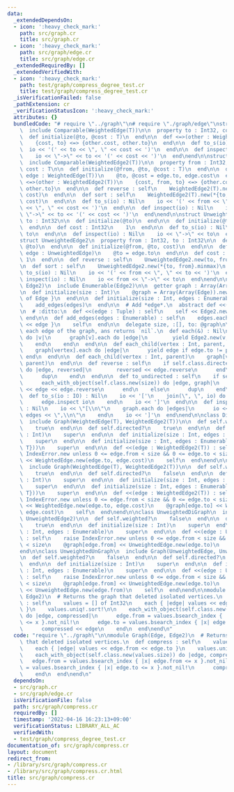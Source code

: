 ```yaml
---
data:
  _extendedDependsOn:
  - icon: ':heavy_check_mark:'
    path: src/graph.cr
    title: src/graph.cr
  - icon: ':heavy_check_mark:'
    path: src/graph/edge.cr
    title: src/graph/edge.cr
  _extendedRequiredBy: []
  _extendedVerifiedWith:
  - icon: ':heavy_check_mark:'
    path: test/graph/compress_degree_test.cr
    title: test/graph/compress_degree_test.cr
  _isVerificationFailed: false
  _pathExtension: cr
  _verificationStatusIcon: ':heavy_check_mark:'
  attributes: {}
  bundledCode: "# require \"../graph\"\n# require \"./graph/edge\"\nstruct WeightedEdge(T)\n\
    \  include Comparable(WeightedEdge(T))\n\n  property to : Int32, cost : T\n\n\
    \  def initialize(@to, @cost : T)\n  end\n\n  def <=>(other : WeightedEdge(T))\n\
    \    {cost, to} <=> {other.cost, other.to}\n  end\n\n  def to_s(io) : Nil\n  \
    \  io << '(' << to << \", \" << cost << ')'\n  end\n\n  def inspect(io) : Nil\n\
    \    io << \"->\" << to << '(' << cost << ')'\n  end\nend\n\nstruct WeightedEdge2(T)\n\
    \  include Comparable(WeightedEdge2(T))\n\n  property from : Int32, to : Int32,\
    \ cost : T\n\n  def initialize(@from, @to, @cost : T)\n  end\n\n  def initialize(@from,\
    \ edge : WeightedEdge(T))\n    @to, @cost = edge.to, edge.cost\n  end\n\n  def\
    \ <=>(other : WeightedEdge2(T))\n    {cost, from, to} <=> {other.cost, other.from,\
    \ other.to}\n  end\n\n  def reverse : self\n    WeightedEdge2(T).new(to, from,\
    \ cost)\n  end\n\n  def sort : self\n    WeightedEdge2(T).new(*{to, from}.minmax,\
    \ cost)\n  end\n\n  def to_s(io) : Nil\n    io << '(' << from << \", \" << to\
    \ << \", \" << cost << ')'\n  end\n\n  def inspect(io) : Nil\n    io << from <<\
    \ \"->\" << to << '(' << cost << ')'\n  end\nend\n\nstruct UnweightedEdge\n  property\
    \ to : Int32\n\n  def initialize(@to)\n  end\n\n  def initialize(@to, cost)\n\
    \  end\n\n  def cost : Int32\n    1\n  end\n\n  def to_s(io) : Nil\n    io <<\
    \ to\n  end\n\n  def inspect(io) : Nil\n    io << \"->\" << to\n  end\nend\n\n\
    struct UnweightedEdge2\n  property from : Int32, to : Int32\n\n  def initialize(@from,\
    \ @to)\n  end\n\n  def initialize(@from, @to, cost)\n  end\n\n  def initialize(@from,\
    \ edge : UnweightedEdge)\n    @to = edge.to\n  end\n\n  def cost : Int32\n   \
    \ 1\n  end\n\n  def reverse : self\n    UnweightedEdge2.new(to, from)\n  end\n\
    \n  def sort : self\n    UnweightedEdge2.new(*{to, from}.minmax)\n  end\n\n  def\
    \ to_s(io) : Nil\n    io << '(' << from << \", \" << to << ')'\n  end\n\n  def\
    \ inspect(io) : Nil\n    io << from << \"->\" << to\n  end\nend\n\nmodule Graph(Edge,\
    \ Edge2)\n  include Enumerable(Edge2)\n\n  getter graph : Array(Array(Edge))\n\
    \n  def initialize(size : Int)\n    @graph = Array(Array(Edge)).new(size) { []\
    \ of Edge }\n  end\n\n  def initialize(size : Int, edges : Enumerable)\n    initialize(size)\n\
    \    add_edges(edges)\n  end\n\n  # Add *edge*.\n  abstract def <<(edge : Edge2)\n\
    \n  # :ditto:\n  def <<(edge : Tuple) : self\n    self << Edge2.new(*edge)\n \
    \ end\n\n  def add_edges(edges : Enumerable) : self\n    edges.each { |edge| self\
    \ << edge }\n    self\n  end\n\n  delegate size, :[], to: @graph\n\n  # Yields\
    \ each edge of the graph, ans returns `nil`.\n  def each(&) : Nil\n    (0...size).each\
    \ do |v|\n      graph[v].each do |edge|\n        yield Edge2.new(v, edge)\n  \
    \    end\n    end\n  end\n\n  def each_child(vertex : Int, parent, &block) : Nil\n\
    \    graph[vertex].each do |edge|\n      yield edge if edge.to != parent\n   \
    \ end\n  end\n\n  def each_child(vertex : Int, parent)\n    graph[vertex].each.reject(&.to.==\
    \ parent)\n  end\n\n  def reverse : self\n    if self.class.directed?\n      each_with_object(self.class.new(size))\
    \ do |edge, reversed|\n        reversed << edge.reverse\n      end\n    else\n\
    \      dup\n    end\n  end\n\n  def to_undirected : self\n    if self.class.directed?\n\
    \      each_with_object(self.class.new(size)) do |edge, graph|\n        graph\
    \ << edge << edge.reverse\n      end\n    else\n      dup\n    end\n  end\n\n\
    \  def to_s(io : IO) : Nil\n    io << '['\n    join(\", \", io) do |edge, io|\n\
    \      edge.inspect io\n    end\n    io << ']'\n  end\n\n  def inspect(io : IO)\
    \ : Nil\n    io << \"[\\n\"\n    graph.each do |edges|\n      io << \"  \" <<\
    \ edges << \",\\n\"\n    end\n    io << ']'\n  end\nend\n\nclass DiGraph(T)\n\
    \  include Graph(WeightedEdge(T), WeightedEdge2(T))\n\n  def self.weighted?\n\
    \    true\n  end\n\n  def self.directed?\n    true\n  end\n\n  def initialize(size\
    \ : Int)\n    super\n  end\n\n  def initialize(size : Int, edges : Enumerable(WeightedEdge2(T)))\n\
    \    super\n  end\n\n  def initialize(size : Int, edges : Enumerable({Int32, Int32,\
    \ T}))\n    super\n  end\n\n  def <<(edge : WeightedEdge2(T)) : self\n    raise\
    \ IndexError.new unless 0 <= edge.from < size && 0 <= edge.to < size\n    @graph[edge.from]\
    \ << WeightedEdge.new(edge.to, edge.cost)\n    self\n  end\nend\n\nclass UnGraph(T)\n\
    \  include Graph(WeightedEdge(T), WeightedEdge2(T))\n\n  def self.weighted?\n\
    \    true\n  end\n\n  def self.directed?\n    false\n  end\n\n  def initialize(size\
    \ : Int)\n    super\n  end\n\n  def initialize(size : Int, edges : Enumerable(WeightedEdge2(T)))\n\
    \    super\n  end\n\n  def initialize(size : Int, edges : Enumerable({Int32, Int32,\
    \ T}))\n    super\n  end\n\n  def <<(edge : WeightedEdge2(T)) : self\n    raise\
    \ IndexError.new unless 0 <= edge.from < size && 0 <= edge.to < size\n    @graph[edge.from]\
    \ << WeightedEdge.new(edge.to, edge.cost)\n    @graph[edge.to] << WeightedEdge.new(edge.from,\
    \ edge.cost)\n    self\n  end\nend\n\nclass UnweightedDiGraph\n  include Graph(UnweightedEdge,\
    \ UnweightedEdge2)\n\n  def self.weighted?\n    false\n  end\n\n  def self.directed?\n\
    \    true\n  end\n\n  def initialize(size : Int)\n    super\n  end\n\n  def initialize(size\
    \ : Int, edges : Enumerable)\n    super\n  end\n\n  def <<(edge : UnweightedEdge2)\
    \ : self\n    raise IndexError.new unless 0 <= edge.from < size && 0 <= edge.to\
    \ < size\n    @graph[edge.from] << UnweightedEdge.new(edge.to)\n    self\n  end\n\
    end\n\nclass UnweightedUnGraph\n  include Graph(UnweightedEdge, UnweightedEdge2)\n\
    \n  def self.weighted?\n    false\n  end\n\n  def self.directed?\n    false\n\
    \  end\n\n  def initialize(size : Int)\n    super\n  end\n\n  def initialize(size\
    \ : Int, edges : Enumerable)\n    super\n  end\n\n  def <<(edge : UnweightedEdge2)\
    \ : self\n    raise IndexError.new unless 0 <= edge.from < size && 0 <= edge.to\
    \ < size\n    @graph[edge.from] << UnweightedEdge.new(edge.to)\n    @graph[edge.to]\
    \ << UnweightedEdge.new(edge.from)\n    self\n  end\nend\n\nmodule Graph(Edge,\
    \ Edge2)\n  # Returns the graph that deleted isolated vertices.\n  def compress\
    \ : self\n    values = [] of Int32\n    each { |edge| values << edge.from << edge.to\
    \ }\n    values.uniq!.sort!\n\n    each_with_object(self.class.new(values.size))\
    \ do |edge, compressed|\n      edge.from = values.bsearch_index { |x| edge.from\
    \ <= x }.not_nil!\n      edge.to = values.bsearch_index { |x| edge.to <= x }.not_nil!\n\
    \      compressed << edge\n    end\n  end\nend\n"
  code: "require \"../graph\"\n\nmodule Graph(Edge, Edge2)\n  # Returns the graph\
    \ that deleted isolated vertices.\n  def compress : self\n    values = [] of Int32\n\
    \    each { |edge| values << edge.from << edge.to }\n    values.uniq!.sort!\n\n\
    \    each_with_object(self.class.new(values.size)) do |edge, compressed|\n   \
    \   edge.from = values.bsearch_index { |x| edge.from <= x }.not_nil!\n      edge.to\
    \ = values.bsearch_index { |x| edge.to <= x }.not_nil!\n      compressed << edge\n\
    \    end\n  end\nend\n"
  dependsOn:
  - src/graph.cr
  - src/graph/edge.cr
  isVerificationFile: false
  path: src/graph/compress.cr
  requiredBy: []
  timestamp: '2022-04-16 16:23:13+09:00'
  verificationStatus: LIBRARY_ALL_AC
  verifiedWith:
  - test/graph/compress_degree_test.cr
documentation_of: src/graph/compress.cr
layout: document
redirect_from:
- /library/src/graph/compress.cr
- /library/src/graph/compress.cr.html
title: src/graph/compress.cr
---
```

